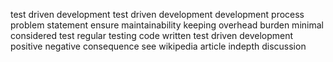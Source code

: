 test driven development test driven development development process problem statement ensure maintainability keeping overhead burden minimal considered test regular testing code written test driven development positive negative consequence see wikipedia article indepth discussion